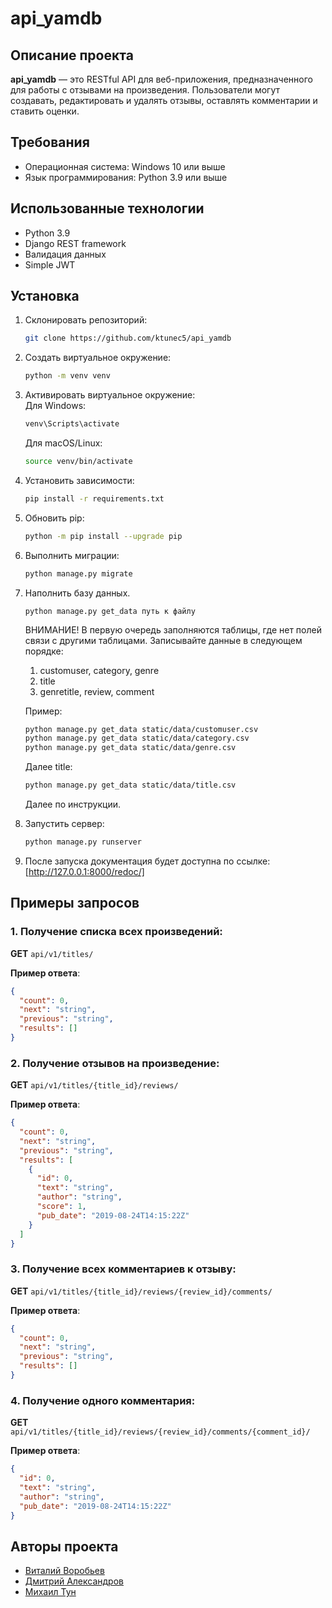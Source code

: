 # api_yamdb

## Описание проекта

**api_yamdb** — это RESTful API для веб-приложения, предназначенного для работы с отзывами на произведения. Пользователи могут создавать, редактировать и удалять отзывы, оставлять комментарии и ставить оценки.

## Требования

* Операционная система: Windows 10 или выше
* Язык программирования: Python 3.9 или выше

## Использованные технологии

* Python 3.9
* Django REST framework
* Валидация данных
* Simple JWT


## Установка

1. Склонировать репозиторий:  
   ```bash
   git clone https://github.com/ktunec5/api_yamdb
   ```
2. Создать виртуальное окружение:  
   ```bash
   python -m venv venv
   ```
3. Активировать виртуальное окружение:  
   Для Windows:
   ```bash
   venv\Scripts\activate
   ```  
   Для macOS/Linux:
   ```bash
   source venv/bin/activate
   ```
4. Установить зависимости:  
   ```bash
   pip install -r requirements.txt
   ```
5. Обновить pip:  
   ```bash
   python -m pip install --upgrade pip
   ```
6. Выполнить миграции:  
   ```bash
   python manage.py migrate
   ```
7. Наполнить базу данных. 
   ```
   python manage.py get_data путь к файлу
   ```
   
   ВНИМАНИЕ! В первую очередь заполняются таблицы, где нет полей связи с другими таблицами.
   Записывайте данные в следующем порядке:
   1. customuser, category, genre
   2. title
   3. genretitle, review, comment

   Пример:
   ```bash
   python manage.py get_data static/data/customuser.csv
   python manage.py get_data static/data/category.csv
   python manage.py get_data static/data/genre.csv
   ```
   Далее title:
   ```bash
   python manage.py get_data static/data/title.csv
   ```
   Далее по инструкции.

8. Запустить сервер:  
   ```bash
   python manage.py runserver
   ```
9. После запуска документация будет доступна по ссылке:  
   [http://127.0.0.1:8000/redoc/]

## Примеры запросов

### 1. Получение списка всех произведений:
**GET** `api/v1/titles/`

**Пример ответа**:
```json
{
  "count": 0,
  "next": "string",
  "previous": "string",
  "results": []
}
```

### 2. Получение отзывов на произведение:
**GET** `api/v1/titles/{title_id}/reviews/`

**Пример ответа**:
```json
{
  "count": 0,
  "next": "string",
  "previous": "string",
  "results": [
    {
      "id": 0,
      "text": "string",
      "author": "string",
      "score": 1,
      "pub_date": "2019-08-24T14:15:22Z"
    }
  ]
}
```

### 3. Получение всех комментариев к отзыву:
**GET** `api/v1/titles/{title_id}/reviews/{review_id}/comments/`

**Пример ответа**:
```json
{
  "count": 0,
  "next": "string",
  "previous": "string",
  "results": []
}
```

### 4. Получение одного комментария:
**GET** `api/v1/titles/{title_id}/reviews/{review_id}/comments/{comment_id}/`

**Пример ответа**:
```json
{
  "id": 0,
  "text": "string",
  "author": "string",
  "pub_date": "2019-08-24T14:15:22Z"
}
```

## Авторы проекта

* [Виталий Воробьев](https://github.com/VitalyVorobiev)
* [Дмитрий Александров](https://github.com/DmitryAlexandrov91)
* [Михаил Тун](https://github.com/ktunec5)